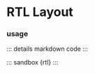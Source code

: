# RTL Layout

### usage

<script setup>
import rtl from '../codes/basic-usage/rtl.ts';
</script>

::: details markdown code
<CodePanel :value="rtl" />
:::

::: sandbox {rtl}
:::
